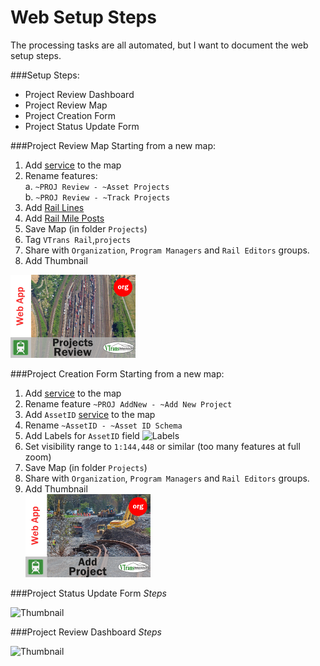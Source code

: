Web Setup Steps
===============

The processing tasks are all automated, but I want to document the web setup steps.

###Setup Steps:
- Project Review Dashboard 
- Project Review Map 
- Project Creation Form 
- Project Status Update Form 

###Project Review Map
Starting from a new map:
1. Add [service](http://vtransmap01.aot.state.vt.us/arcgis/rest/services/Rail/PROJ_Review/FeatureServer) to the map
2. Rename features:  
  a. `~PROJ Review - ~Asset Projects`  
  b. `~PROJ Review - ~Track Projects`  
3. Add [Rail Lines](http://vtransmap01.aot.state.vt.us/arcgis/rest/services/Rail/Rail_Lines/MapServer)
4. Add [Rail Mile Posts](http://vtransmap01.aot.state.vt.us/arcgis/rest/services/Rail/Rail_MilePosts/MapServer)
5. Save Map (in folder `Projects`)
6. Tag `VTrans Rail`,`projects`
7. Share with `Organization`, `Program Managers` and `Rail Editors` groups.
8. Add Thumbnail   

![Thumbnail](https://raw.githubusercontent.com/VTrans-Rail/Project-Web-GIS/master/img/PROJ_Review.png)

###Project Creation Form
Starting from a new map:
1. Add [service](http://vtransmap01.aot.state.vt.us/arcgis/rest/services/Rail/PROJ_AddNew/FeatureServer) to the map
2. Rename feature `~PROJ AddNew - ~Add New Project`
3. Add `AssetID` [service](http://vtransmap01.aot.state.vt.us/arcgis/rest/services/Rail/AssetID/FeatureServer/0) to the map
4. Rename `~AssetID - ~Asset ID Schema`
5. Add Labels for `AssetID` field 
![Labels]()
6. Set visibility range to `1:144,448` or similar (too many features at full zoom)
7. Save Map (in folder `Projects`)
8. Share with `Organization`, `Program Managers` and `Rail Editors` groups.
8. Add Thumbnail   
![Thumbnail](https://raw.githubusercontent.com/VTrans-Rail/Project-Web-GIS/master/img/PROJ_Add.png)


###Project Status Update Form
_Steps_

![Thumbnail]()

###Project Review Dashboard
_Steps_

![Thumbnail]()
